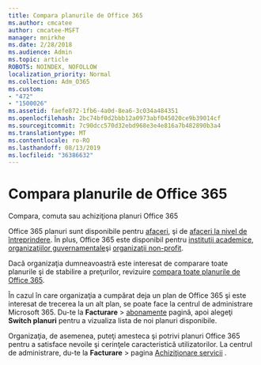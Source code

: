 ```yaml
---
title: Compara planurile de Office 365
ms.author: cmcatee
author: cmcatee-MSFT
manager: mnirkhe
ms.date: 2/28/2018
ms.audience: Admin
ms.topic: article
ROBOTS: NOINDEX, NOFOLLOW
localization_priority: Normal
ms.collection: Adm_O365
ms.custom:
- "472"
- "1500026"
ms.assetid: faefe872-1fb6-4a0d-8ea6-3c034a484351
ms.openlocfilehash: 2bc74bf0d2bbb12a0973abf045020ce9b39014cf
ms.sourcegitcommit: 7c90dcc570d32ebd968e3e4e816a7b482890b3a4
ms.translationtype: MT
ms.contentlocale: ro-RO
ms.lasthandoff: 08/13/2019
ms.locfileid: "36386632"
---
```

# <a name="compare-office-365-plans"></a>Compara planurile de Office 365

Compara, comuta sau achiziţiona planuri Office 365
  
Office 365 planuri sunt disponibile pentru [afaceri](https://products.office.com/compare-all-microsoft-office-products?tab=2), şi de [afaceri la nivel de întreprindere](https://products.office.com/business/compare-more-office-365-for-business-plans). În plus, Office 365 este disponibil pentru [instituţii academice](https://products.office.com/academic/compare-office-365-education-plans), [organizaţiilor guvernamentale](https://products.office.com/government/compare-office-365-government-plans)şi [organizaţii non-profit](https://products.office.com/nonprofit/office-365-nonprofit-plans-and-pricing?tab=1).
  
Dacă organizaţia dumneavoastră este interesat de comparare toate planurile şi de stabilire a preţurilor, revizuire [compara toate planurile de Office 365](https://products.office.com/business/compare-more-office-365-for-business-plans).
  
În cazul în care organizaţia a cumpărat deja un plan de Office 365 şi este interesat de trecerea la un alt plan, se poate face la centrul de administrare Microsoft 365. Du-te la **Facturare** \> [abonamente](https://go.microsoft.com/fwlink/p/?linkid=842054) pagină, apoi alegeţi **Switch planuri** pentru a vizualiza lista de noi planuri disponibile.
  
Organizaţia, de asemenea, puteţi amesteca şi potrivi planuri Office 365 pentru a satisface nevoile şi cerinţele caracteristică utilizatorilor. La centrul de administrare, du-te la **Facturare** \> pagina [Achiziţionare servicii](https://go.microsoft.com/fwlink/p/?linkid=868433) .